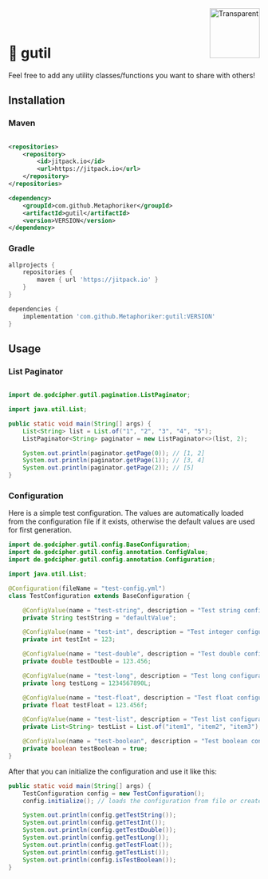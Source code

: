 <img src="https://github.com/user-attachments/assets/f8e04de5-28fa-4015-91b4-c7e888982666" alt="Transparent" width="100" height="100" align="right" />
<br><br>

# 🔧 gutil

Feel free to add any utility classes/functions you want to share with others!

## Installation

### Maven

```xml

<repositories>
    <repository>
        <id>jitpack.io</id>
        <url>https://jitpack.io</url>
    </repository>
</repositories>

<dependency>
    <groupId>com.github.Metaphoriker</groupId>
    <artifactId>gutil</artifactId>
    <version>VERSION</version>
</dependency>
```

### Gradle

```groovy
allprojects {
    repositories {
        maven { url 'https://jitpack.io' }
    }
}

dependencies {
    implementation 'com.github.Metaphoriker:gutil:VERSION'
}
```

## Usage

### List Paginator

```java

import de.godcipher.gutil.pagination.ListPaginator;

import java.util.List;

public static void main(String[] args) {
    List<String> list = List.of("1", "2", "3", "4", "5");
    ListPaginator<String> paginator = new ListPaginator<>(list, 2);

    System.out.println(paginator.getPage(0)); // [1, 2]
    System.out.println(paginator.getPage(1)); // [3, 4]
    System.out.println(paginator.getPage(2)); // [5]
}
```

### Configuration

Here is a simple test configuration. The values are automatically loaded from the configuration file if it exists,
otherwise the default values are used for first generation.

```java
import de.godcipher.gutil.config.BaseConfiguration;
import de.godcipher.gutil.config.annotation.ConfigValue;
import de.godcipher.gutil.config.annotation.Configuration;

import java.util.List;

@Configuration(fileName = "test-config.yml")
class TestConfiguration extends BaseConfiguration {

    @ConfigValue(name = "test-string", description = "Test string configuration")
    private String testString = "defaultValue";

    @ConfigValue(name = "test-int", description = "Test integer configuration")
    private int testInt = 123;

    @ConfigValue(name = "test-double", description = "Test double configuration")
    private double testDouble = 123.456;

    @ConfigValue(name = "test-long", description = "Test long configuration")
    private long testLong = 1234567890L;

    @ConfigValue(name = "test-float", description = "Test float configuration")
    private float testFloat = 123.456f;

    @ConfigValue(name = "test-list", description = "Test list configuration")
    private List<String> testList = List.of("item1", "item2", "item3");

    @ConfigValue(name = "test-boolean", description = "Test boolean configuration")
    private boolean testBoolean = true;
}
```

After that you can initialize the configuration and use it like this:

```java
public static void main(String[] args) {
    TestConfiguration config = new TestConfiguration();
    config.initialize(); // loads the configuration from file or creates a new one

    System.out.println(config.getTestString());
    System.out.println(config.getTestInt());
    System.out.println(config.getTestDouble());
    System.out.println(config.getTestLong());
    System.out.println(config.getTestFloat());
    System.out.println(config.getTestList());
    System.out.println(config.isTestBoolean());
}
```
